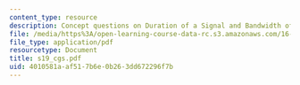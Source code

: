 ```yaml
---
content_type: resource
description: Concept questions on Duration of a Signal and Bandwidth of a Signal.
file: /media/https%3A/open-learning-course-data-rc.s3.amazonaws.com/16-01-unified-engineering-i-ii-iii-iv-fall-2005-spring-2006/4010581aaf517b6e0b263dd672296f7b_s19_cgs.pdf
file_type: application/pdf
resourcetype: Document
title: s19_cgs.pdf
uid: 4010581a-af51-7b6e-0b26-3dd672296f7b
---
```

